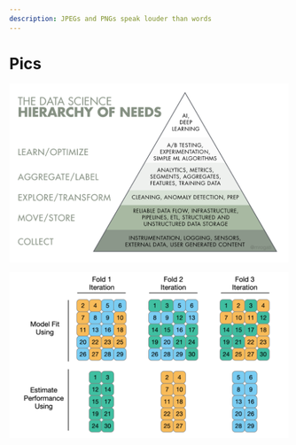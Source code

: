 ```yaml
---
description: JPEGs and PNGs speak louder than words
---
```


# Pics

![](.gitbook/assets/1_7imev5xslc9flxr9hhhpfw.png)

![](.gitbook/assets/pics01.png)







